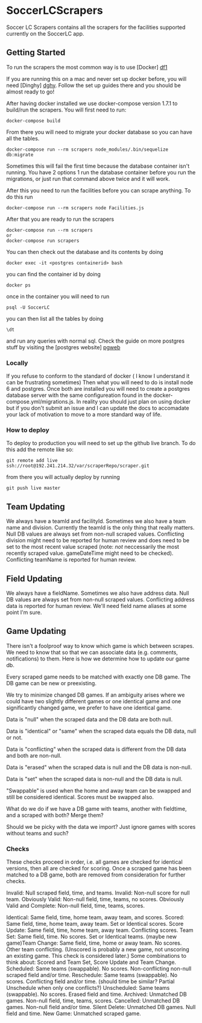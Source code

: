 # SoccerLCScrapers

Soccer LC Scrapers contains all the scrapers for the facilities supported currently on the SoccerLC app.

## Getting Started
To run the scrapers the most common way is to use [Docker] [df1]

If you are running this on a mac and never set up docker before, you will need [Dinghy] [dghy].  Follow the set up guides there and you should be almost ready to go!

After having docker installed we use docker-compose version 1.7.1 to build/run the scrapers.  You will first need to run:
```
docker-compose build
```
From there you will need to migrate your docker database so you can have all the tables.
```
docker-compose run --rm scrapers node_modules/.bin/sequelize db:migrate
```
Sometimes this will fail the first time because the database container isn't running.  You have 2 options 1 run the database container
before you run the migrations, or just run that command above twice and it will work.

After this you need to run the facilities before you can scrape anything.  To do this run

```
docker-compose run --rm scrapers node Facilities.js
```

After that you are ready to run the scrapers
```
docker-compose run --rm scrapers
or
docker-compose run scrapers
```
You can then check out the database and its contents by doing
```
docker exec -it <postgres containerid> bash
```
you can find the container id by doing
```
docker ps
```
once in the container you will need to run
```
psql -U SoccerLC
```
you can then list all the tables by doing
```
\dt
```
and run any queries with normal sql.  Check the guide on more postgres stuff by visiting the [postgres website] [pgweb]

### Locally

If you refuse to conform to the standard of docker ( I know I understand it can be frustrating sometimes)  Then what you will need to do is install node 6 and postgres.  Once both are installed you will need to create a postgres database server with the same configureation found in the docker-compose.yml/migrations.js.  In reality you should just plan on using docker but if you don't submit an issue and I can update the docs to accomadate your lack of motivation to move to a more standard way of life.

### How to deploy

To deploy to production you will need to set up the github live branch.  To do this add the remote like so:

```
git remote add live ssh://root@192.241.214.32/var/scraperRepo/scraper.git
```

from there you will actually deploy by running

```
git push live master
```

   [dghy]: https://github.com/codekitchen/dinghy
   [pgweb]: https://www.postgresql.org/
   [df1]: https://www.docker.com/

## Team Updating

We always have a teamId and facilityId. Sometimes we also have a team name and division. Currently the teamId is the only thing that really matters. Null DB values are always set from non-null scraped values. Conflicting division might need to be reported for human review and does need to be set to the most recent value scraped (note: _not_ neccessarily the most recently scraped value. gameDateTime might need to be checked). Conflicting teamName is reported for human review.

## Field Updating

We always have a fieldName. Sometimes we also have address data. Null DB values are always set from non-null scraped values. Conflicting address data is reported for human review. We'll need field name aliases at some point I'm sure.

## Game Updating

There isn't a foolproof way to know which game is which between scrapes. We need to know that so that we can associate data (e.g. comments, notifications) to them. Here is how we determine how to update our game db.

Every scraped game needs to be matched with exactly one DB game. The DB game can be new or preexisting.

We try to minimize changed DB games. If an ambiguity arises where we could have two slightly different games or one identical game and one significantly changed game, we prefer to have one identical game.

Data is "null" when the scraped data and the DB data are both null.

Data is "identical" or "same" when the scraped data equals the DB data, null or not.

Data is "conflicting" when the scraped data is different from the DB data and both are non-null.

Data is "erased" when the scraped data is null and the DB data is non-null.

Data is "set" when the scraped data is non-null and the DB data is null.

"Swappable" is used when the home and away team can be swapped and still be considered identical. Scores must be swapped also.

What do we do if we have a DB game with teams, another with fieldtime, and a scraped with both? Merge them?

Should we be picky with the data we import? Just ignore games with scores without teams and such?

### Checks
These checks proceed in order, i.e. all games are checked for identical versions, then all are checked for scoring. Once a scraped game has been matched to a DB game, both are removed from consideration for further checks.

Invalid: Null scraped field, time, and teams.
Invalid: Non-null score for null team.
Obviously Valid: Non-null field, time, teams, no scores.
Obviously Valid and Complete: Non-null field, time, teams, scores.

Identical: Same field, time, home team, away team, and scores.
Scored: Same field, time, home team, away team. Set or Identical scores.
Score Update: Same field, time, home team, away team. Conflicting scores.
Team Set: Same field, time. No scores. Set or Identical teams.
(maybe new game)Team Change: Same field, time, home or away team. No scores. Other team conflicting.
(Unscored is probably a new game, not unscoring an existing game. This check is considered later.)
Some combinations to think about: Scored and Team Set, Score Update and Team Change.
Scheduled: Same teams (swappable). No scores. Non-conflicting non-null scraped field and/or time.
Reschedule: Same teams (swappable). No scores. Conflicting field and/or time. (should time be similar? Partial Unschedule when only one conflicts?)
Unscheduled: Same teams (swappable). No scores. Erased field and time.
Archived: Unmatched DB games. Non-null field, time, teams, scores.
Cancelled: Unmatched DB games. Non-null field and/or time.
Silent Delete: Unmatched DB games. Null field and time.
New Game: Unmatched scraped game.
